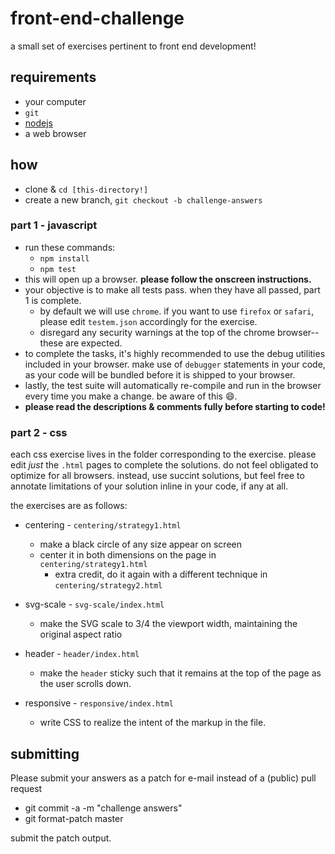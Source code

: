 # front-end-challenge

a small set of exercises pertinent to front end development!

## requirements

- your computer
- `git`
- [nodejs](http://www.nodejs.org)
- a web browser

## how

- clone & `cd [this-directory!]`
- create a new branch, `git checkout -b challenge-answers`

### part 1 - javascript

- run these commands:
  - `npm install`
  - `npm test`
- this will open up a browser.  **please follow the onscreen instructions.**
- your objective is to make all tests pass. when they have all passed, part 1 is complete.
  - by default we will use `chrome`. if you want to use `firefox` or `safari`, please edit `testem.json` accordingly for the exercise.
  - disregard any security warnings at the top of the chrome browser--these are expected.
- to complete the tasks, it's highly recommended to use the debug utilities included in your browser.  make use of `debugger` statements in your code, as your code will be bundled before it is shipped to your browser.
- lastly, the test suite will automatically re-compile and run in the browser every time you make a change. be aware of this :smile:.
- **please read the descriptions & comments fully before starting to code!**

### part 2 - css

each css exercise lives in the folder corresponding to the exercise.  please edit _just_ the `.html` pages to complete the solutions.  do not feel obligated to optimize for all browsers.  instead, use succint solutions, but feel free to annotate limitations of your solution inline in your code, if any at all.

the exercises are as follows:

- centering - `centering/strategy1.html`
  - make a black circle of any size appear on screen
  - center it in both dimensions on the page in `centering/strategy1.html`
    - extra credit, do it again with a different technique in `centering/strategy2.html`

- svg-scale - `svg-scale/index.html`
  - make the SVG scale to 3/4 the viewport width, maintaining the original aspect ratio

- header - `header/index.html`
  - make the `header` sticky such that it remains at the top of the page as the user scrolls down.

- responsive - `responsive/index.html`
  - write CSS to realize the intent of the markup in the file.

## submitting

Please submit your answers as a patch for e-mail instead of a (public) pull request

- git commit -a -m "challenge answers"
- git format-patch master

submit the patch output.
